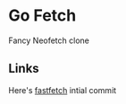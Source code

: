 # Go Fetch

Fancy Neofetch clone

## Links

Here's [fastfetch](https://github.com/fastfetch-cli/fastfetch/commit/ebb14afb26a268963a84713dd685c64534a54c7c)
intial commit
